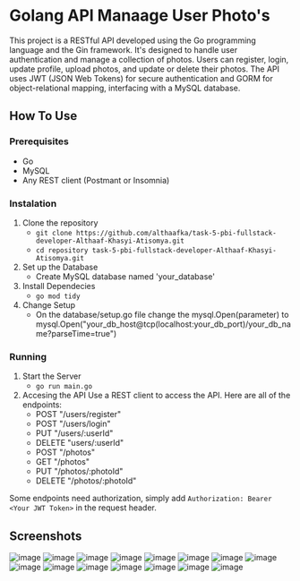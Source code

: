 # Golang API Manaage User Photo's
This project is a RESTful API developed using the Go programming language and the Gin framework. It's designed to handle user authentication and manage a collection of photos. Users can register, login, update profile, upload photos, and update or delete their photos. The API uses JWT (JSON Web Tokens) for secure authentication and GORM for object-relational mapping, interfacing with a MySQL database.

## How To Use
### Prerequisites
* Go
* MySQL
* Any REST client (Postmant or Insomnia)
### Instalation
1. Clone the repository 
    - `git clone https://github.com/althaafka/task-5-pbi-fullstack-developer-Althaaf-Khasyi-Atisomya.git` 
    - `cd repository task-5-pbi-fullstack-developer-Althaaf-Khasyi-Atisomya.git`
2. Set up the Database
    - Create MySQL database named 'your_database'
3. Install Dependecies
    - `go mod tidy`
4. Change Setup
   - On the database/setup.go file change the mysql.Open(parameter) to mysql.Open("your_db_host@tcp(localhost:your_db_port)/your_db_name?parseTime=true")
### Running
1. Start the Server
   - `go run main.go`
2. Accesing the API
Use a REST client to access the API. Here are all of the endpoints:
    - POST "/users/register"
    - POST "/users/login"
    - PUT "/users/:userId"
    - DELETE "users/:userId"
    - POST "/photos"
    - GET "/photos"
    - PUT "/photos/:photoId"
    - DELETE "/photos/:photoId"

Some endpoints need authorization, simply add `Authorization: Bearer <Your JWT Token>` in the request header.

## Screenshots
![image](https://github.com/althaafka/task-5-pbi-fullstack-developer-Althaaf-Khasyi-Atisomya/assets/92701179/af896546-1156-4595-b215-d62a56d703a5)
![image](https://github.com/althaafka/task-5-pbi-fullstack-developer-Althaaf-Khasyi-Atisomya/assets/92701179/80aa0cbc-66f1-46d1-a7da-23cb42c0d2e4)
![image](https://github.com/althaafka/task-5-pbi-fullstack-developer-Althaaf-Khasyi-Atisomya/assets/92701179/e9c9a155-09ba-41f5-ba48-a224a99c12ef)
![image](https://github.com/althaafka/task-5-pbi-fullstack-developer-Althaaf-Khasyi-Atisomya/assets/92701179/58313af7-731d-4d3d-ac70-d6cd164f37ff)
![image](https://github.com/althaafka/task-5-pbi-fullstack-developer-Althaaf-Khasyi-Atisomya/assets/92701179/f6085d49-7c5c-4483-a9c8-745ffb29798b)
![image](https://github.com/althaafka/task-5-pbi-fullstack-developer-Althaaf-Khasyi-Atisomya/assets/92701179/db264614-3d77-4b14-81a6-4ce4b407300a)
![image](https://github.com/althaafka/task-5-pbi-fullstack-developer-Althaaf-Khasyi-Atisomya/assets/92701179/611a58b0-7106-40d1-86e2-0a5a74faa1ac)
![image](https://github.com/althaafka/task-5-pbi-fullstack-developer-Althaaf-Khasyi-Atisomya/assets/92701179/739b1f0e-1b23-4246-861e-39b1cb750c8f)
![image](https://github.com/althaafka/task-5-pbi-fullstack-developer-Althaaf-Khasyi-Atisomya/assets/92701179/a7ccd38f-6e90-4095-8c88-b2b284ce7ce5)
![image](https://github.com/althaafka/task-5-pbi-fullstack-developer-Althaaf-Khasyi-Atisomya/assets/92701179/2c76d065-ed43-4693-bf0b-6320a33ec8c0)
![image](https://github.com/althaafka/task-5-pbi-fullstack-developer-Althaaf-Khasyi-Atisomya/assets/92701179/7911446a-2d5e-485e-bf4e-9187a98c165c)
![image](https://github.com/althaafka/task-5-pbi-fullstack-developer-Althaaf-Khasyi-Atisomya/assets/92701179/d48a37ff-be0f-4292-9cef-05a7060cee90)
![image](https://github.com/althaafka/task-5-pbi-fullstack-developer-Althaaf-Khasyi-Atisomya/assets/92701179/2861eeb3-1755-4e64-a437-c520c30023fc)
![image](https://github.com/althaafka/task-5-pbi-fullstack-developer-Althaaf-Khasyi-Atisomya/assets/92701179/c45d46d0-07de-4943-b1d7-1e018c00fa94)
![image](https://github.com/althaafka/task-5-pbi-fullstack-developer-Althaaf-Khasyi-Atisomya/assets/92701179/15989c25-1546-404d-b363-b13bcbef28ee)













